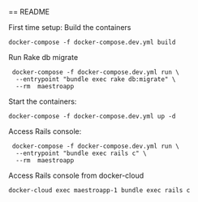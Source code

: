 == README

First time setup: Build the containers
```
docker-compose -f docker-compose.dev.yml build
```

Run Rake db migrate

```
 docker-compose -f docker-compose.dev.yml run \
  --entrypoint "bundle exec rake db:migrate" \
  --rm  maestroapp
```

Start the containers:
```
docker-compose -f docker-compose.dev.yml up -d
```



Access Rails console:

```
 docker-compose -f docker-compose.dev.yml run \
  --entrypoint "bundle exec rails c" \
  --rm  maestroapp
```

Access Rails console from docker-cloud
```
docker-cloud exec maestroapp-1 bundle exec rails c
```
